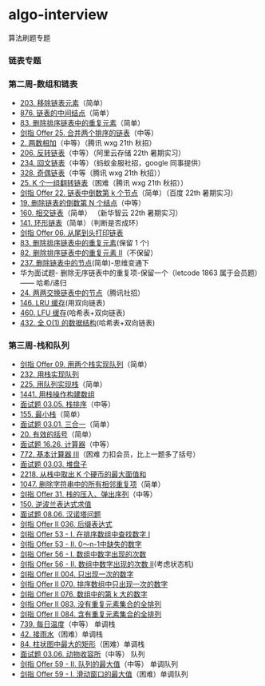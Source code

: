 # algo-interview

算法刷题专题

### 链表专题

### 第二周-数组和链表

- [203. 移除链表元素](https://leetcode-cn.com/problems/remove-linked-list-elements/)（简单）
- [876. 链表的中间结点](https://leetcode-cn.com/problems/middle-of-the-linked-list/)（简单）
- [83. 删除排序链表中的重复元素](https://leetcode-cn.com/problems/remove-duplicates-from-sorted-list/)（简单）
- [剑指 Offer 25. 合并两个排序的链表](https://leetcode-cn.com/problems/he-bing-liang-ge-pai-xu-de-lian-biao-lcof/)（中等）
- [2. 两数相加](https://leetcode-cn.com/problems/add-two-numbers/)（中等）（腾讯 wxg 21th 秋招）
- [206. 反转链表](https://leetcode-cn.com/problems/reverse-linked-list/)（中等）（阿里云存储 22th 暑期实习）
- [234. 回文链表](https://leetcode-cn.com/problems/palindrome-linked-list/)（中等）（蚂蚁金服社招，google 同事提供）
- [328. 奇偶链表](https://leetcode-cn.com/problems/odd-even-linked-list/)（中等（腾讯 wxg 21th 秋招））
- [25. K 个一组翻转链表](https://leetcode-cn.com/problems/reverse-nodes-in-k-group/)（困难（腾讯 wxg 21th 秋招））
- [剑指 Offer 22. 链表中倒数第 k 个节点](https://leetcode-cn.com/problems/lian-biao-zhong-dao-shu-di-kge-jie-dian-lcof/)（简单）（百度 22th 暑期实习）
- [19. 删除链表的倒数第 N 个结点](https://leetcode-cn.com/problems/remove-nth-node-from-end-of-list/)（中等）
- [160. 相交链表](https://leetcode-cn.com/problems/intersection-of-two-linked-lists/)（简单） （新华智云 22th 暑期实习）
- [141. 环形链表](https://leetcode-cn.com/problems/linked-list-cycle/)（简单）（判断是否成环）
- [剑指 Offer 06. 从尾到头打印链表](https://leetcode.cn/problems/cong-wei-dao-tou-da-yin-lian-biao-lcof/)
- [83. 删除排序链表中的重复元素](https://leetcode.cn/problems/remove-duplicates-from-sorted-list/)(保留 1 个)
- [82. 删除排序链表中的重复元素 II](https://leetcode.cn/problems/remove-duplicates-from-sorted-list-ii/)（不保留）
- [237. 删除链表中的节点](https://leetcode.cn/problems/delete-node-in-a-linked-list/)(简单)-思维变通下
- 华为面试题- 删除无序链表中的重复项-保留一个（letcode 1863 属于会员题）—— 哈希/递归
- [24. 两两交换链表中的节点](https://leetcode.cn/problems/swap-nodes-in-pairs/)（腾讯社招）
- [146. LRU 缓存](https://leetcode.cn/problems/lru-cache/)(用双向链表)
- [460. LFU 缓存](https://leetcode.cn/problems/lfu-cache/)(哈希表+双向链表)
- [432. 全 O(1) 的数据结构](https://leetcode.cn/problems/all-oone-data-structure/)(哈希表+双向链表)
### 第三周-栈和队列

- [剑指 Offer 09. 用两个栈实现队列](https://leetcode-cn.com/problems/yong-liang-ge-zhan-shi-xian-dui-lie-lcof/)（简单）
- [232. 用栈实现队列](https://leetcode.cn/problems/implement-queue-using-stacks/)
- [225. 用队列实现栈](https://leetcode-cn.com/problems/implement-stack-using-queues/)（简单）
- [1441. 用栈操作构建数组](https://leetcode.cn/problems/build-an-array-with-stack-operations/)
- [面试题 03.05. 栈排序](https://leetcode-cn.com/problems/sort-of-stacks-lcci/)（中等）
- [155. 最小栈](https://leetcode-cn.com/problems/min-stack/)（简单）
- [面试题 03.01. 三合一](https://leetcode-cn.com/problems/three-in-one-lcci/)（简单） 
- [20. 有效的括号](https://leetcode-cn.com/problems/valid-parentheses/)（简单）
- [面试题 16.26. 计算器](https://leetcode-cn.com/problems/calculator-lcci/)（中等）
- [772. 基本计算器 III](https://leetcode-cn.com/problems/basic-calculator-iii/)（困难 力扣会员，比上一题多了括号）
- [面试题 03.03. 堆盘子](https://leetcode.cn/problems/stack-of-plates-lcci/)
- [2218. 从栈中取出 K 个硬币的最大面值和](https://leetcode.cn/problems/maximum-value-of-k-coins-from-piles/)
- [1047. 删除字符串中的所有相邻重复项](https://leetcode-cn.com/problems/remove-all-adjacent-duplicates-in-string/)（简单）
- [剑指 Offer 31. 栈的压入、弹出序列](https://leetcode-cn.com/problems/zhan-de-ya-ru-dan-chu-xu-lie-lcof/)（中等）
- [150. 逆波兰表达式求值](https://leetcode.cn/problems/evaluate-reverse-polish-notation/)
- [面试题 08.06. 汉诺塔问题](https://leetcode.cn/problems/hanota-lcci/)
- [剑指 Offer II 036. 后缀表达式](https://leetcode.cn/problems/8Zf90G/)
- [剑指 Offer 53 - I. 在排序数组中查找数字 I](https://leetcode.cn/problems/zai-pai-xu-shu-zu-zhong-cha-zhao-shu-zi-lcof/)
- [剑指 Offer 53 - II. 0～n-1中缺失的数字](https://leetcode.cn/problems/que-shi-de-shu-zi-lcof/)
- [剑指 Offer 56 - I. 数组中数字出现的次数](https://leetcode.cn/problems/shu-zu-zhong-shu-zi-chu-xian-de-ci-shu-lcof/submissions/)
- [剑指 Offer 56 - II. 数组中数字出现的次数 II](https://leetcode.cn/problems/shu-zu-zhong-shu-zi-chu-xian-de-ci-shu-ii-lcof/)(考虑状态机)
- [剑指 Offer II 004. 只出现一次的数字 ](https://leetcode.cn/problems/WGki4K/)
- [剑指 Offer II 070. 排序数组中只出现一次的数字](https://leetcode.cn/problems/skFtm2/)
- [剑指 Offer II 076. 数组中的第 k 大的数字](https://leetcode.cn/problems/xx4gT2/)
- [剑指 Offer II 083. 没有重复元素集合的全排列](https://leetcode.cn/problems/VvJkup/)
- [剑指 Offer II 084. 含有重复元素集合的全排列](https://leetcode.cn/problems/7p8L0Z/)
- [739. 每日温度](https://leetcode-cn.com/problems/daily-temperatures/)（中等） 单调栈 
- [42. 接雨水](https://leetcode-cn.com/problems/trapping-rain-water/)（困难）单调栈
- [84. 柱状图中最大的矩形](https://leetcode-cn.com/problems/largest-rectangle-in-histogram/)（困难）单调栈
- [面试题 03.06. 动物收容所](https://leetcode-cn.com/problems/animal-shelter-lcci/)（中等） 队列
- [剑指 Offer 59 - II. 队列的最大值](https://leetcode-cn.com/problems/dui-lie-de-zui-da-zhi-lcof/)（中等） 单调队列
- [剑指 Offer 59 - I. 滑动窗口的最大值](https://leetcode-cn.com/problems/hua-dong-chuang-kou-de-zui-da-zhi-lcof/)（困难）单调队列